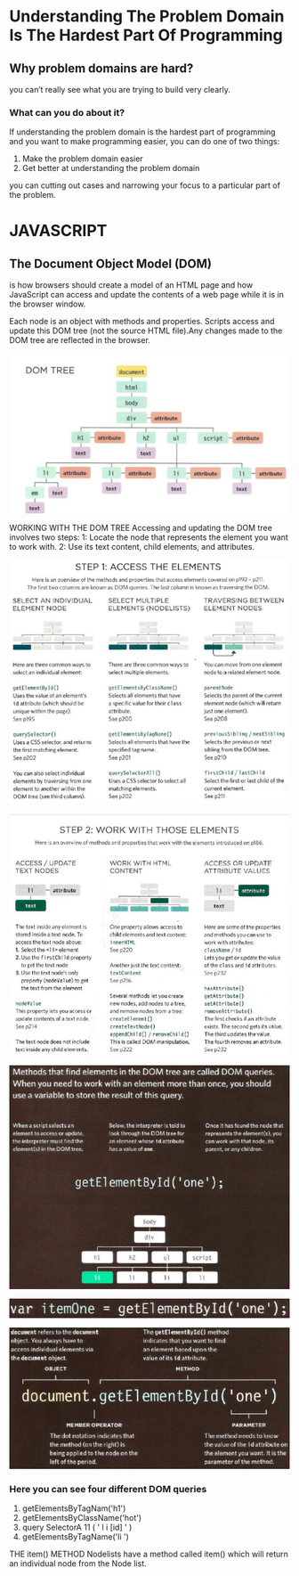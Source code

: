 # Understanding The Problem Domain Is The Hardest Part Of Programming

## Why problem domains are hard?

you can’t really see what you are trying to build very clearly.

### What can you do about it?

If understanding the problem domain is the hardest part of programming and you want to make programming easier, you can do one of two things:

1. Make the problem domain easier
2. Get better at understanding the problem domain

you can cutting out cases and narrowing your focus to a particular part of the problem.

# JAVASCRIPT

## The Document Object Model (DOM)

is how browsers should create a model of an HTML page and how JavaScript can access and update the contents of a web page while it is in the browser window.

Each node is an object with methods and properties. Scripts access and update this DOM tree (not the source HTML file).Any changes made to the DOM tree are reflected in the browser.

![DOM](imageclass06/domTree.png)

WORKING WITH
THE DOM TREE
Accessing and updating the DOM tree involves two steps:
1: Locate the node that represents the element you want to work with.
2: Use its text content, child elements, and attributes.

![access](imageclass06/access.png)

![work](imageclass06/work.png)

![dom1](imageclass06/dom1.png)

![select](imageclass06/getelement.png)

![method](imageclass06/method.png)

### Here you can see four different DOM queries

1. getElementsByTagNam('h1')
2. getElementsByClassName('hot')
3. query SelectorA 11 ( ' l i [id] ' )
4. getElementsByTagName('li ')

THE item() METHOD
Nodelists have a method called item() which will return an individual node from the Node list.